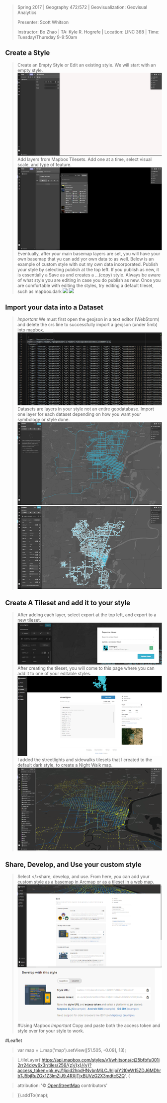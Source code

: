 

> Spring 2017 | Geography 472/572 | Geovisualization: Geovisual Analytics
>
> Presenter: Scott Whitson
>
> Instructor: Bo Zhao | TA: Kyle R. Hogrefe | Location: LINC 368 | Time: Tuesday/Thursday 9-9:50am

## Create a Style
>Create an Empty Style or Edit an existing style. We will start with an empty style. 
![](img/Empty_style.PNG)
>Add layers from Mapbox Tilesets.
>Add one at a time, select visual scale, and type of feature. 
![](img/Add_layer.PNG)
>Eventually, after your main basemap layers are set, you will have your own basemap that yu can add yor own data to as well.
>Below is an example of custom style with out my own data incorporated.
>Publish your style by selecting publish at the top left. If you publish as new, it is essentially a Save as and creates a ...(copy) style. Always be aware of what style you are editing in case you do publish as new. Once you are comfortable with editing the styles, try editing a default tileset, such as mapbox.dark
![](img/LOTR_styleNW.PNG)
![](img/LOTR_style.PNG)
## Import your data into a Dataset
>*Important* We must first open the geojson in a text editor (WebStorm) and delete the crs line to successfully import a geojson (under 5mb) into mapbox.
![](img/crs.PNG)
>Datasets are layers in your style not an entire geodatabase. Import one layer for each dataset depending on how you want your symbology or style done.
![](img/dataset1.PNG)
![](img/dataset2.PNG)
## Create A Tileset and add it to your style
>After adding each layer, select export at the top left, and export to a new tileset.
![](img/export2tileset.PNG)
>After creating the tileset, you will come to this page where you can add it to one of your editable styles.
![](img/add2style.PNG)
>I added the streetlights and sidewalks tilesets that I created to the default dark style, to create a Night Walk map.
![](img/nitewalk.PNG)
## Share, Develop, and Use your custom style
>Select </>share, develop, and use.
>From here, you can add your custom style as a basemap in Arcmap or as a tileset in a web map.
![](img/share.PNG)
>![](img/mapbox.PNG)
#Using Mapbox
>*Important* Copy and paste both the access token and style over for your style to work.

><script>

>mapboxgl.accessToken = 'pk............';

>var map = new mapboxgl.Map({

>	container: 'map', //container id

>	style: 'mapbox://style/whitsons/.....', //hosted style id	

>	center: [-123, 44], //starting position

>	zoom: 5.9 //starting zoom

>});

></script>

#Leaflet

>var map = L.map('map').setView([51.505, -0.09], 13);

>L.tileLayer('https://api.mapbox.com/styles/v1/whitsons/cj25bfbfu001i2rr24dxw6x3r/tiles/256/{z}/{x}/{y}?access_token=pk.eyJ1Ijoid2hpdHNvbnMiLCJhIjoiY2l0eW15ZDJ6MDhrbTJ5bjRuZGx1Z3lmZiJ9.4RXjTjxBUVzG2X3mdtcSZQ', {
   
>attribution: '&copy; <a href="http://osm.org/copyright">OpenStreetMap</a> contributors'

>}).addTo(map);



	
	



